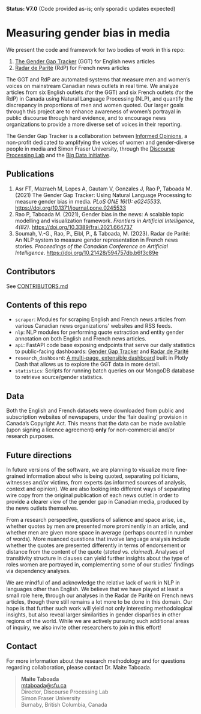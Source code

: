 __Status: V7.0__ (Code provided as-is; only sporadic updates expected)

# Measuring gender bias in media

We present the code and framework for two bodies of work in this repo:

1. [The Gender Gap Tracker](https://gendergaptracker.informedopinions.org/) (GGT) for English news articles
2. [Radar de Parité](https://radardeparite.femmesexpertes.ca/) (RdP) for French news articles

The GGT and RdP are automated systems that measure men and women’s voices on mainstream Canadian news outlets in real time. We analyze articles from six English outlets (for the GGT) and six French outlets (for the RdP) in Canada using Natural Language Processing (NLP), and quantify the discrepancy in proportions of men and women quoted. Our larger goals through this project are to enhance awareness of women’s portrayal in public discourse through hard evidence, and to encourage news organizations to provide a more diverse set of voices in their reporting.

The Gender Gap Tracker is a collaboration between [Informed Opinions](https://informedopinions.org/), a non-profit dedicated to amplifying the voices of women and gender-diverse people in media and Simon Fraser University, through the [Discourse Processing Lab](https://www.sfu.ca/discourse-lab.html) and the [Big Data Initiative](https://www.sfu.ca/big-data/big-data-sfu).

## Publications
1. Asr FT, Mazraeh M, Lopes A, Gautam V, Gonzales J, Rao P, Taboada M. (2021) The Gender Gap Tracker: Using Natural Language Processing to measure gender bias in media. *PLoS ONE 16(1): e0245533*. https://doi.org/10.1371/journal.pone.0245533
2. Rao P, Taboada M. (2021), Gender bias in the news: A scalable topic modelling and visualization framework. *Frontiers in Artificial Intelligence, 4(82)*. https://doi.org/10.3389/frai.2021.664737
3. Soumah, V.-G., Rao, P., Eibl, P., & Taboada, M. (2023). Radar de Parité: An NLP system to measure gender representation in French news stories. *Proceedings of the Canadian Conference on Artificial Intelligence*. https://doi.org/10.21428/594757db.b6f3c89e


## Contributors

See [CONTRIBUTORS.md](CONTRIBUTORS.md)
## Contents of this repo

* `scraper`: Modules for scraping English and French news articles from various Canadian news organizations' websites and RSS feeds.
* `nlp`: NLP modules for performing quote extraction and entity gender annotation on both English and French news articles.
* `api`: FastAPI code base exposing endpoints that serve our daily statistics to public-facing dashboards: [Gender Gap Tracker](https://gendergaptracker.informedopinions.org) and [Radar de Parité](https://radardeparite.femmesexpertes.ca)
* `research_dashboard`: [A multi-page, extensible dashboard](https://gendergaptracker.research.sfu.ca/) built in Plotly Dash that allows us to explore the GGT data in more detail.
* `statistics`: Scripts for running batch queries on our MongoDB database to retrieve source/gender statistics.

## Data

Both the English and French datasets were downloaded from public and subscription websites of newspapers, under the ‘fair dealing’ provision in Canada’s Copyright Act. This means that the data can be made available (upon signing a licence agreement) **only** for non-commercial and/or research purposes.

## Future directions

In future versions of the software, we are planning to visualize more fine-grained information about who is being quoted, separating politicians, witnesses and/or victims, from experts (as informed sources of analysis, context and opinion). We are also looking into different ways of separating wire copy from the original publication of each news outlet in order to provide a clearer view of the gender gap in Canadian media, produced by the news outlets themselves.

From a research perspective, questions of salience and space arise, i.e., whether quotes by men are presented more prominently in an article, and whether men are given more space in average (perhaps counted in number of words). More nuanced questions that involve language analysis include whether the quotes are presented differently in terms of endorsement or distance from the content of the quote (*stated* vs. *claimed*). Analyses of transitivity structure in clauses can yield further insights about the type of roles women are portrayed in, complementing some of our studies' findings via dependency analyses.

We are mindful of and acknowledge the relative lack of work in NLP in languages other than English. We believe that we have played at least a small role here, through our analyses in the Radar de Parité on French news articles, though there still remains a lot more to be done in this domain. Our hope is that further such work will yield not only interesting methodological insights, but also reveal larger similarities in gender disparities in other regions of the world. While we are actively pursuing such additional areas of inquiry, we also invite other researchers to join in this effort!


## Contact

For more information about the research methodology and for questions regarding collaboration, please contact Dr. Maite Taboada.

> **Maite Taboada**  
mtaboada@sfu.ca  
Director, Discourse Processing Lab  
Simon Fraser University  
Burnaby, British Columbia, Canada  
